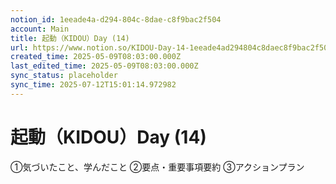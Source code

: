 ```yaml
---
notion_id: 1eeade4a-d294-804c-8dae-c8f9bac2f504
account: Main
title: 起動（KIDOU）Day (14)
url: https://www.notion.so/KIDOU-Day-14-1eeade4ad294804c8daec8f9bac2f504
created_time: 2025-05-09T08:03:00.000Z
last_edited_time: 2025-05-09T08:03:00.000Z
sync_status: placeholder
sync_time: 2025-07-12T15:01:14.972982
---
```

# 起動（KIDOU）Day (14)

①気づいたこと、学んだこと
②要点・重要事項要約
③アクションプラン